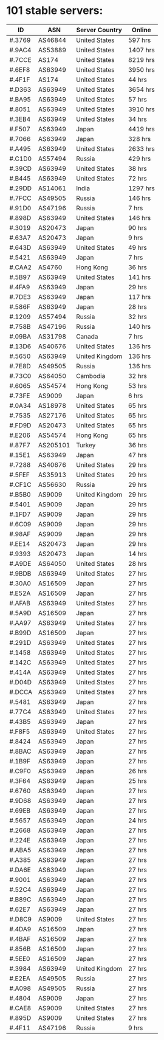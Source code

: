 # 101 stable servers:

| ID | ASN | Server Country | Online |
| ------ | ------ | ------ | ------ |
| #.3769 | AS46844 | United States | 597 hrs |
| #.9AC4 | AS53889 | United States | 1407 hrs |
| #.7CCE | AS174 | United States | 8219 hrs |
| #.6EF8 | AS63949 | United States | 3950 hrs |
| #.4F1F | AS174 | United States | 44 hrs |
| #.D363 | AS63949 | United States | 3654 hrs |
| #.BA95 | AS63949 | United States | 57 hrs |
| #.8051 | AS63949 | United States | 3910 hrs |
| #.3EB4 | AS63949 | United States | 34 hrs |
| #.F507 | AS63949 | Japan | 4419 hrs |
| #.7066 | AS63949 | Japan | 328 hrs |
| #.A495 | AS63949 | United States | 2633 hrs |
| #.C1D0 | AS57494 | Russia | 429 hrs |
| #.39CD | AS63949 | United States | 38 hrs |
| #.B445 | AS63949 | United States | 72 hrs |
| #.29DD | AS14061 | India | 1297 hrs |
| #.7FCC | AS49505 | Russia | 146 hrs |
| #.91D0 | AS47196 | Russia | 7 hrs |
| #.898D | AS63949 | United States | 146 hrs |
| #.3019 | AS20473 | Japan | 90 hrs |
| #.63A7 | AS20473 | Japan | 9 hrs |
| #.643D | AS63949 | United States | 49 hrs |
| #.5421 | AS63949 | Japan | 7 hrs |
| #.CAA2 | AS4760 | Hong Kong | 36 hrs |
| #.5B97 | AS63949 | United States | 141 hrs |
| #.4FA9 | AS63949 | Japan | 29 hrs |
| #.7DE3 | AS63949 | Japan | 117 hrs |
| #.586F | AS63949 | Japan | 28 hrs |
| #.1209 | AS57494 | Russia | 32 hrs |
| #.758B | AS47196 | Russia | 140 hrs |
| #.09BA | AS31798 | Canada | 7 hrs |
| #.13D6 | AS40676 | United States | 136 hrs |
| #.5650 | AS63949 | United Kingdom | 136 hrs |
| #.7E8D | AS49505 | Russia | 136 hrs |
| #.73C0 | AS64050 | Cambodia | 32 hrs |
| #.6065 | AS54574 | Hong Kong | 53 hrs |
| #.73FE | AS9009 | Japan | 6 hrs |
| #.0A34 | AS18978 | United States | 65 hrs |
| #.7535 | AS27176 | United States | 65 hrs |
| #.FD9D | AS20473 | United States | 65 hrs |
| #.E206 | AS54574 | Hong Kong | 65 hrs |
| #.87F7 | AS205101 | Turkey | 36 hrs |
| #.15E1 | AS63949 | Japan | 47 hrs |
| #.7288 | AS40676 | United States | 29 hrs |
| #.5FEF | AS35913 | United States | 29 hrs |
| #.CF1C | AS56630 | Russia | 29 hrs |
| #.B5B0 | AS9009 | United Kingdom | 29 hrs |
| #.5401 | AS9009 | Japan | 29 hrs |
| #.1FD7 | AS9009 | Japan | 29 hrs |
| #.6C09 | AS9009 | Japan | 29 hrs |
| #.98AF | AS9009 | Japan | 29 hrs |
| #.EE14 | AS20473 | Japan | 29 hrs |
| #.9393 | AS20473 | Japan | 14 hrs |
| #.A9DE | AS64050 | United States | 28 hrs |
| #.9BDB | AS63949 | United States | 27 hrs |
| #.30A0 | AS16509 | Japan | 27 hrs |
| #.E52A | AS16509 | Japan | 27 hrs |
| #.AFAB | AS63949 | United States | 27 hrs |
| #.5A9D | AS16509 | Japan | 27 hrs |
| #.AA97 | AS63949 | United States | 27 hrs |
| #.B99D | AS16509 | Japan | 27 hrs |
| #.291D | AS63949 | United States | 27 hrs |
| #.1458 | AS63949 | United States | 27 hrs |
| #.142C | AS63949 | United States | 27 hrs |
| #.414A | AS63949 | United States | 27 hrs |
| #.D04D | AS63949 | United States | 27 hrs |
| #.DCCA | AS63949 | United States | 27 hrs |
| #.5481 | AS63949 | Japan | 27 hrs |
| #.77C4 | AS63949 | United States | 27 hrs |
| #.43B5 | AS63949 | Japan | 27 hrs |
| #.F8F5 | AS63949 | United States | 27 hrs |
| #.8424 | AS63949 | Japan | 27 hrs |
| #.8BAC | AS63949 | Japan | 27 hrs |
| #.1B9F | AS63949 | Japan | 27 hrs |
| #.C9F0 | AS63949 | Japan | 26 hrs |
| #.3F64 | AS63949 | Japan | 25 hrs |
| #.6760 | AS63949 | Japan | 27 hrs |
| #.9D68 | AS63949 | Japan | 27 hrs |
| #.69EB | AS63949 | Japan | 27 hrs |
| #.5657 | AS63949 | Japan | 24 hrs |
| #.2668 | AS63949 | Japan | 27 hrs |
| #.224E | AS63949 | Japan | 27 hrs |
| #.ABA5 | AS63949 | Japan | 27 hrs |
| #.A385 | AS63949 | Japan | 27 hrs |
| #.DA6E | AS63949 | Japan | 27 hrs |
| #.9001 | AS63949 | Japan | 27 hrs |
| #.52C4 | AS63949 | Japan | 27 hrs |
| #.B89C | AS63949 | Japan | 27 hrs |
| #.62E7 | AS63949 | Japan | 27 hrs |
| #.D8C9 | AS9009 | United States | 27 hrs |
| #.4DA9 | AS16509 | Japan | 27 hrs |
| #.4BAF | AS16509 | Japan | 27 hrs |
| #.856B | AS16509 | Japan | 27 hrs |
| #.5EE0 | AS16509 | Japan | 27 hrs |
| #.3984 | AS63949 | United Kingdom | 27 hrs |
| #.E2EA | AS49505 | Russia | 27 hrs |
| #.A098 | AS49505 | Russia | 27 hrs |
| #.4804 | AS9009 | Japan | 27 hrs |
| #.CAE8 | AS9009 | United States | 27 hrs |
| #.895D | AS9009 | United States | 27 hrs |
| #.4F11 | AS47196 | Russia | 9 hrs |

